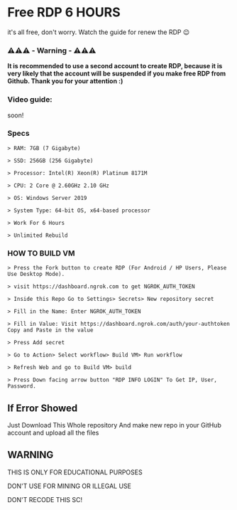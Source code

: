 # Free RDP 6 HOURS

it's all free, don't worry. Watch the guide for renew the RDP 😉

### ⚠️⚠️⚠️ - Warning - ⚠️⚠️⚠️

**It is recommended to use a second account to create RDP, because it is very likely that the account will be suspended if you make free RDP from Github. Thank you for your attention :)**

### Video guide:

soon!

### Specs
```
> RAM: 7GB (7 Gigabyte)

> SSD: 256GB (256 Gigabyte)

> Processor: Intel(R) Xeon(R) Platinum 8171M

> CPU: 2 Core @ 2.60GHz 2.10 GHz

> OS: Windows Server 2019

> System Type: 64-bit OS, x64-based processor

> Work For 6 Hours

> Unlimited Rebuild
```
### HOW TO BUILD VM
```
> Press the Fork button to create RDP (For Android / HP Users, Please Use Desktop Mode).

> visit https://dashboard.ngrok.com to get NGROK_AUTH_TOKEN

> Inside this Repo Go to Settings> Secrets> New repository secret

> Fill in the Name: Enter NGROK_AUTH_TOKEN

> Fill in Value: Visit https://dashboard.ngrok.com/auth/your-authtoken Copy and Paste in the value

> Press Add secret 

> Go to Action> Select workflow> Build VM> Run workflow

> Refresh Web and go to Build VM> build

> Press Down facing arrow button "RDP INFO LOGIN" To Get IP, User, Password.
```
## If Error Showed

Just Download This Whole repository And make new repo in your GitHub account and upload all the files

## WARNING

THIS IS ONLY FOR EDUCATIONAL PURPOSES

DON'T USE FOR MINING OR ILLEGAL USE

DON'T RECODE THIS SC!
